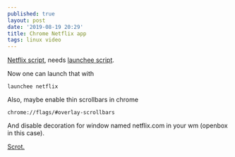 ```yaml
---
published: true
layout: post
date: '2019-08-19 20:29'
title: Chrome Netflix app
tags: linux video 
---
```

[Netflix script](https://raw.githubusercontent.com/brontosaurusrex/stretchbang/master/bin/netflix), needs [launchee script](https://raw.githubusercontent.com/brontosaurusrex/stretchbang/master/bin/launchee).

Now one can launch that with

    launchee netflix
    
Also, maybe enable thin scrollbars in chrome

    chrome://flags/#overlay-scrollbars
    
And disable decoration for window named netflix.com in your wm (openbox in this case).

[Scrot.](https://cdn.scrot.moe/images/2019/08/19/netflix.png)
